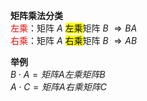 **矩阵乘法分类**  
<font color=red>左乘</font>：矩阵 $A$ <mark>左乘</mark>矩阵 $B$  $\Rightarrow BA$  
<font color=red>右乘</font>：矩阵 $A$ <mark>右乘</mark>矩阵 $B$  $\Rightarrow AB$  
  
**举例**  
$B\cdot A=矩阵A左乘矩阵B$  
$A\cdot C=矩阵A右乘矩阵C$  
